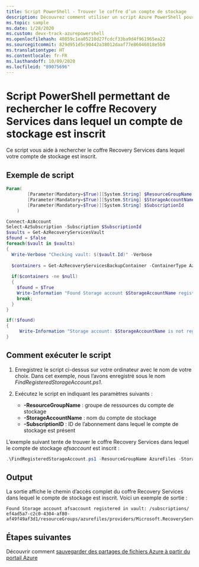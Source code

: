 ```yaml
---
title: Script PowerShell - Trouver le coffre d’un compte de stockage
description: Découvrez comment utiliser un script Azure PowerShell pour rechercher le coffre Recovery Services dans lequel votre compte de stockage est inscrit.
ms.topic: sample
ms.date: 1/28/2020
ms.custom: devx-track-azurepowershell
ms.openlocfilehash: 40859c1ea05210d27fcdcf33ba9d4f961965ea22
ms.sourcegitcommit: 829d951d5c90442a38012daaf77e86046018e5b9
ms.translationtype: HT
ms.contentlocale: fr-FR
ms.lasthandoff: 10/09/2020
ms.locfileid: "89075696"
---
```

# <a name="powershell-script-to-find-the-recovery-services-vault-where-a-storage-account-is-registered"></a>Script PowerShell permettant de rechercher le coffre Recovery Services dans lequel un compte de stockage est inscrit

Ce script vous aide à rechercher le coffre Recovery Services dans lequel votre compte de stockage est inscrit.

## <a name="sample-script"></a>Exemple de script

```powershell
Param(
        [Parameter(Mandatory=$True)][System.String] $ResourceGroupName,
        [Parameter(Mandatory=$True)][System.String] $StorageAccountName,
        [Parameter(Mandatory=$True)][System.String] $SubscriptionId
    )

Connect-AzAccount
Select-AzSubscription -Subscription $SubscriptionId
$vaults = Get-AzRecoveryServicesVault
$found = $false
foreach($vault in $vaults)
{
  Write-Verbose "Checking vault: $($vault.Id)" -Verbose
  
  $containers = Get-AzRecoveryServicesBackupContainer -ContainerType AzureStorage -FriendlyName $StorageAccountName -ResourceGroupName $ResourceGroupName -VaultId $vault.Id -Status Registered
  
  if($containers -ne $null)
  {
    $found = $True
    Write-Information "Found Storage account $StorageAccountName registered in vault: $($vault.Id)" -InformationAction Continue
    break;
  }
}

if(!$found)
{
     Write-Information "Storage account: $StorageAccountName is not registered in any vault of this subscription" -InformationAction Continue
}
```

## <a name="how-to-execute-the-script"></a>Comment exécuter le script

1. Enregistrez le script ci-dessus sur votre ordinateur avec le nom de votre choix. Dans cet exemple, nous l’avons enregistré sous le nom *FindRegisteredStorageAccount.ps1*.
2. Exécutez le script en indiquant les paramètres suivants :

    * **-ResourceGroupName** : groupe de ressources du compte de stockage
    * **-StorageAccountName** : nom du compte de stockage
    * **-SubscriptionID** : ID de l’abonnement dans lequel le compte de stockage est présent

L’exemple suivant tente de trouver le coffre Recovery Services dans lequel le compte de stockage *afsaccount* est inscrit :

```powershell
.\FindRegisteredStorageAccount.ps1 -ResourceGroupName AzureFiles -StorageAccountName afsaccount -SubscriptionId ef4ad5a7-c2c0-4304-af80-af49f49af3d1
```

## <a name="output"></a>Output

La sortie affiche le chemin d’accès complet du coffre Recovery Services dans lequel le compte de stockage est inscrit. Voici un exemple de sortie :

```output
Found Storage account afsaccount registered in vault: /subscriptions/ ef4ad5a7-c2c0-4304-af80-af49f49af3d1/resourceGroups/azurefiles/providers/Microsoft.RecoveryServices/vaults/azurefilesvault123
```

## <a name="next-steps"></a>Étapes suivantes

Découvrir comment [sauvegarder des partages de fichiers Azure à partir du portail Azure](../backup-afs.md)
